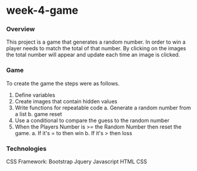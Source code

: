 # week-4-game


### Overview

This project is a game that generates a random number.  In order to win a player needs to match the total of that number.  By clicking on the images the total number will appear and update each time an image is clicked.

### Game 

To create the game the steps were as follows.

1) Define variables
2) Create images that contain hidden values
3) Write functions for repeatable code
     a. Generate a random number from a list
     b. game reset
4) Use a conditional to compare the guess to the random number
5) When the Players Number is >= the Random Number then reset the game.
     a. If it's = to then win
     b. If it's > then loss


### Technologies
CSS Framework: Bootstrap
Jquery
Javascript
HTML
CSS